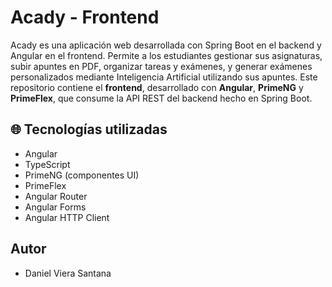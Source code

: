 # Acady - Frontend

Acady es una aplicación web desarrollada con Spring Boot en el backend y Angular en el frontend. Permite a los estudiantes gestionar sus asignaturas, subir apuntes en PDF, organizar tareas y exámenes, y generar exámenes personalizados mediante Inteligencia Artificial utilizando sus apuntes.
Este repositorio contiene el **frontend**, desarrollado con **Angular**, **PrimeNG** y **PrimeFlex**, que consume la API REST del backend hecho en Spring Boot.

## 🌐 Tecnologías utilizadas

- Angular
- TypeScript
- PrimeNG (componentes UI)
- PrimeFlex
- Angular Router
- Angular Forms
- Angular HTTP Client

## Autor
- Daniel Viera Santana
